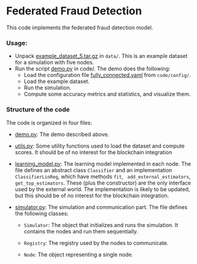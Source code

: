 # Federated Fraud Detection

This code implements the federated fraud detection model.



### Usage:

* Unpack [example_dataset_5.tar.gz](https://github.com/GabrieleSantin/federated_fraud_detection/blob/main/data/example_dataset_5.tar.gz) in `data/`. This is an example dataset for a simulation with five nodes.
* Run the script [demo.py](https://github.com/GabrieleSantin/federated_fraud_detection/blob/main/code/demo.py) in code/.  The demo does the following:
  * Load the configuration file [fully_connected.yaml](https://github.com/GabrieleSantin/federated_fraud_detection/blob/main/code/config/fully_connected.py) from `code/config/`.
  * Load the example dataset.
  * Run the simulation.
  * Compute some accuracy metrics and statistics, and visualize them.



### Structure of the code

The code is organized in four files:

* [demo.py](https://github.com/GabrieleSantin/federated_fraud_detection/blob/main/code/demo.py): The demo described above.

* [utils.py](https://github.com/GabrieleSantin/federated_fraud_detection/blob/main/code/utils.py): Some utility functions used to load the dataset and compute scores. It should be of no interest for the blockchain integration

* [learning_model.py](https://github.com/GabrieleSantin/federated_fraud_detection/blob/main/code/learning_model.py): The learning model implemented in each node. The file defines an abstract class `Classifier` and an implementation `ClassifierLinReg`, which have methods `fit`, ` add_external_estimators`, `get_top_estimators`. These (plus the constructor) are the only interface used by the external world. The implementation is likely to be updated, but this should be of no interest for the blockchain integration.

* [simulator.py](https://github.com/GabrieleSantin/federated_fraud_detection/blob/main/code/simulator.py): The simulation and communication part. The file defines the following classes:

  * `Simulator`: The object that initializes and runs the simulation. It contains the nodes and run them sequentially.

  * `Registry`: The registry used by the nodes to communicate.

  * `Node`: The object representing a single node.

    

